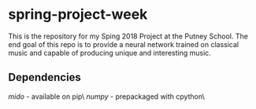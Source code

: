 # spring-project-week
This is the repository for my Sping 2018 Project at the Putney School.
The end goal of this repo is to provide a neural network trained on classical music and capable of producing
unique and interesting music.
## Dependencies
_mido_ - available on pip\\
_numpy_ - prepackaged with cpython\\